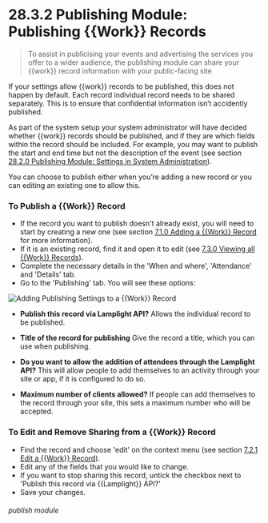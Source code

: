 # 28.3.2 Publishing Module: Publishing {{Work}} Records

> To assist in publicising your events and advertising the services you offer to a wider audience, the publishing module can share your  {{work}} record information with your public-facing site 

If your settings allow {{work}} records  to be published, this does not happen by default. Each record individual record needs to be shared separately. This is to ensure that confidential information isn’t accidently published.

As part of the system setup your system administrator will have decided whether {{work}} records should be published, and if they are which fields within the record should be included. For example, you may want to publish the start and end time but not the description of the event (see section [28.2.0 Publishing Module: Settings in System Administration](/help/index/p/28.2.0)).

You can choose to publish either when you’re adding a new record or you can editing an existing one to allow this. 

### To Publish a {{Work}} Record

- If the record you want to publish doesn't already exist, you will need to start by creating a new one (see section [7.1.0  Adding a {{Work}} Record](/help/index/p/7.1.0) for more information).
- If it is an existing record, find it and open it to edit (see [7.3.0 Viewing all {{Work}} Records](/help/index/p/7.3.0)).
- Complete the necessary details in the 'When and where', 'Attendance' and 'Details' tab.
- Go to the 'Publishing' tab. You will see these options:

![Adding Publishing Settings to a {{Work}} Record](28.3.2a.png)

- **Publish this record via Lamplight API?**
   Allows the individual record to be published.
   
- **Title of the record for publishing**
   Give the record a title, which you can use when publishing.
   
- **Do you want to allow the addition of attendees through the Lamplight API?**
   This will allow people to add themselves to an activity through your site or app, if it is configured to do so.
   
- **Maximum number of clients allowed?**
   If people can add themselves to the record through your site, this sets a maximum number who will be accepted.


### To Edit and Remove Sharing from a {{Work}} Record

- Find the record and choose 'edit' on the context menu (see section [7.2.1  Edit a {{Work}} Record](/help/index/p/7.2.1)).
- Edit any of the fields that you would like to change.
- If you want to stop sharing this record, untick the checkbox next to 'Publish this record via {{Lamplight}} API?'
- Save your changes.


###### publish module

